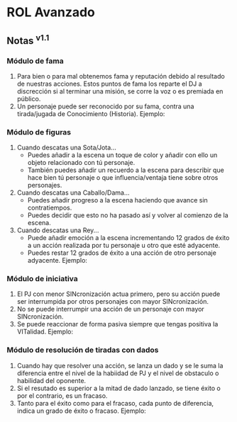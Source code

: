 # ROL Avanzado
## Notas <sup>v1.1</sup>

### Módulo de fama
1. Para bien o para mal obtenemos fama y reputación debido al resultado de nuestras acciones. Estos puntos de fama los reparte el DJ a discrección si al terminar una misión, se corre la voz o es premiada en público.
1. Un personaje puede ser reconocido por su fama, contra una tirada/jugada de Conocimiento (Historia).
 Ejemplo:

### Módulo de figuras
1. Cuando descatas una Sota/Jota...
	* Puedes añadir a la escena un toque de color y añadir con ello un objeto relacionado con tú personaje.
	* También puedes añadir un recuerdo a la escena para describir que hace bien tú personaje o que influencia/ventaja tiene sobre otros personajes.
1. Cuando descatas una Caballo/Dama...
	* Puedes añadir progreso a la escena haciendo que avance sin contratiempos.
	* Puedes decidir que esto no ha pasado así y volver al comienzo de la escena.
1. Cuando descatas una Rey...
	* Puede añadir emoción a la escena incrementando 12 grados de éxito a un acción realizada por tu personaje u otro que esté adyacente.
	* Puedes restar 12 grados de éxito a una acción de otro personaje adyacente.
 Ejemplo:

### Módulo de iniciativa
1. El PJ con menor SINcronización actua primero, pero su acción puede ser interrumpida por otros personajes con mayor SINcronización.
1. No se puede interrumpir una acción de un personaje con mayor SINcronización.
1. Se puede reaccionar de forma pasiva siempre que tengas positiva la VITalidad.
  Ejemplo:

### Módulo de resolución de tiradas con dados
1. Cuando hay que resolver una acción, se lanza un dado y se le suma la diferencia entre el nivel de la habiidad de PJ y el nivel de obstaculo o habilidad del oponente.
1. Si el resutado es superior a la mitad de dado lanzado, se tiene éxito o por el contrario, es un fracaso.
1. Tanto para el éxito como para el fracaso, cada punto de diferencia, indica un grado de éxito o fracaso.
  Ejemplo:
